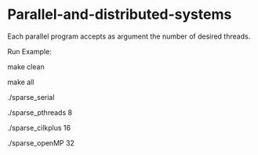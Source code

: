 # Parallel-and-distributed-systems


Each parallel program accepts as argument the number of desired threads.

Run Example:

make clean

make all 

./sparse_serial 

./sparse_pthreads 8 

./sparse_cilkplus 16  

./sparse_openMP 32   


